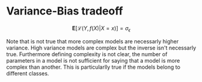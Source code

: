 # Variance-Bias tradeoff

$$ \mathbf{E}[\mathcal{L}(Y, f(X) | X = x)] = \sigma_{\epsilon}$$ 





Note that is not true that more complex models are necessarly higher variance. High variance models are complex but the inverse isn't necessarly true. Furthermore defining complexity is not clear, the number of parameters in a model is not sufficient for saying that a model is more complex than another. This is particularlly true if the models belong to different classes.


